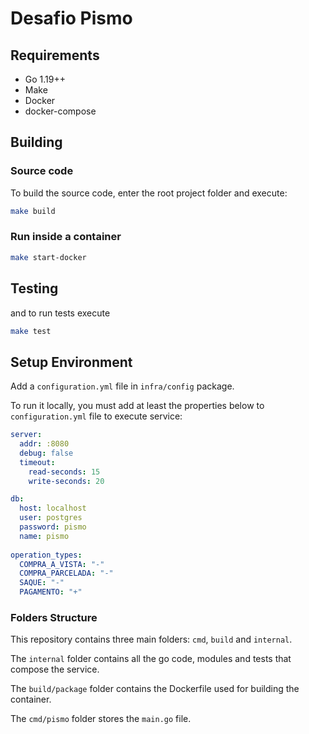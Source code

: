 # Desafio Pismo

## Requirements

- Go 1.19++
- Make
- Docker
- docker-compose

## Building

### Source code

To build the source code, enter the root project folder and execute:

```bash
make build
```

### Run inside a container

```bash
make start-docker
```

## Testing

and to run tests execute
```bash
make test
```

## Setup Environment
Add a `configuration.yml` file in `infra/config` package.

To run it locally, you must add at least the properties below to `configuration.yml` file to execute service:
```yml
server:
  addr: :8080
  debug: false
  timeout:
    read-seconds: 15
    write-seconds: 20

db:
  host: localhost
  user: postgres
  password: pismo
  name: pismo
 
operation_types:
  COMPRA_A_VISTA: "-"
  COMPRA_PARCELADA: "-"
  SAQUE: "-"
  PAGAMENTO: "+"
```

### Folders Structure

This repository contains three main folders: `cmd`, `build` and `internal`.

The `internal` folder contains all the go code, modules and tests that compose the service.

The `build/package` folder contains the Dockerfile used for building the container.

The `cmd/pismo` folder stores the `main.go` file.



